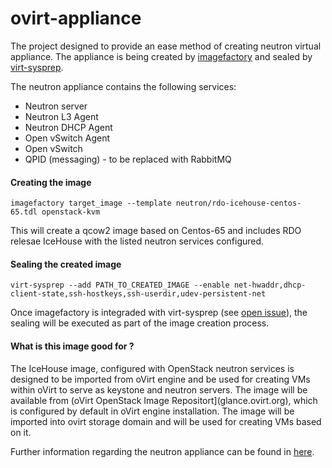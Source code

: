 ovirt-appliance
===============

The project designed to provide an ease method of creating neutron virtual appliance.
The appliance is being created by [imagefactory](http://imgfac.org/) and sealed by [virt-sysprep](ttp://libguestfs.org/virt-sysprep.1.html).

The neutron appliance contains the following services:
* Neutron server
* Neutron L3 Agent
* Neutron DHCP Agent
* Open vSwitch Agent
* Open vSwitch
* QPID (messaging) - to be replaced with RabbitMQ
    
#### Creating the image
    imagefactory target_image --template neutron/rdo-icehouse-centos-65.tdl openstack-kvm

This will create a qcow2 image based on Centos-65 and includes RDO relesae IceHouse with the listed neutron services configured.

#### Sealing the created image
    virt-sysprep --add PATH_TO_CREATED_IMAGE --enable net-hwaddr,dhcp-client-state,ssh-hostkeys,ssh-userdir,udev-persistent-net
Once imagefactory is integraded with virt-sysprep (see [open issue](https://github.com/redhat-imaging/imagefactory/issues/329)), the sealing will be executed as part of the image creation process.

#### What is this image good for ?
The IceHouse image, configured with OpenStack neutron services is designed to be imported from oVirt engine and be used for creating VMs within oVirt to serve as keystone and neutron servers. 
The image will be available from (oVirt OpenStack Image Repositort](glance.ovirt.org), which is configured by default in oVirt engine installation. The image will be imported into ovirt storage domain and will be used for creating VMs based on it.

Further information regarding the neutron appliance can be found in [here](http://www.ovirt.org/Features/NeutronVirtualAppliance).
